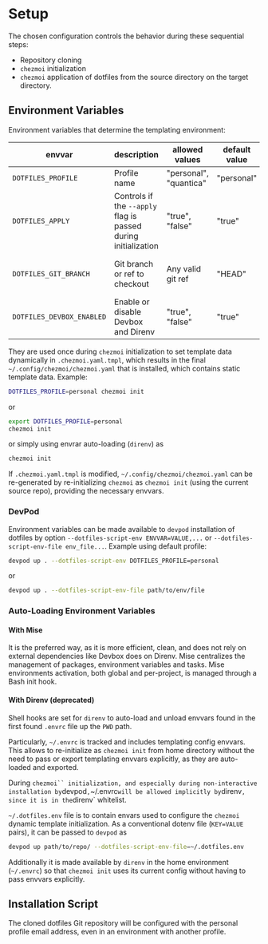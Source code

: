# Setup

The chosen configuration controls the behavior during these sequential steps:

- Repository cloning
- `chezmoi` initialization
- `chezmoi` application of dotfiles from the source directory on the target directory.

## Environment Variables

Environment variables that determine the templating environment:

| envvar | description | allowed values | default value | on invalid value |
| --------------- | --------------- | --------------- | --------------- | --------------- |
| `DOTFILES_PROFILE` | Profile name | "personal", "quantica" | "personal" | Use default |
| `DOTFILES_APPLY` | Controls if the `--apply` flag is passed during initialization | "true", "false" | "true" | WARNING; Use default |
| `DOTFILES_GIT_BRANCH` | Git branch or ref to checkout | Any valid git ref | "HEAD" | WARNING; Disable chezmoi apply |
| `DOTFILES_DEVBOX_ENABLED` | Enable or disable Devbox and Direnv | "true", "false" | "true" | ERROR |

They are used once during `chezmoi` initialization to set template data
dynamically in `.chezmoi.yaml.tmpl`, which results in the final
`~/.config/chezmoi/chezmoi.yaml` that is installed, which contains static
template data. Example:

```sh
DOTFILES_PROFILE=personal chezmoi init
```

or

```sh
export DOTFILES_PROFILE=personal
chezmoi init
```

or simply using envrar auto-loading (`direnv`) as

```sh
chezmoi init
```

If `.chezmoi.yaml.tmpl` is modified, `~/.config/chezmoi/chezmoi.yaml` can be
re-generated by re-initializing `chezmoi` as `chezmoi init` (using the current
source repo), providing the necessary envvars.

### DevPod

Environment variables can be made available to `devpod` installation of
dotfiles by option `--dotfiles-script-env ENVVAR=VALUE,...` or
`--dotfiles-script-env-file env_file...`. Example using default profile:

```sh
devpod up . --dotfiles-script-env DOTFILES_PROFILE=personal
```

or

```sh
devpod up . --dotfiles-script-env-file path/to/env/file
```

### Auto-Loading Environment Variables

#### With Mise

It is the preferred way, as it is more efficient, clean, and does not rely on
external dependencies like Devbox does on Direnv. Mise centralizes the
management of packages, environment variables and tasks. Mise environments
activation, both global and per-project, is managed through a Bash init hook.

#### With Direnv (deprecated)

Shell hooks are set for `direnv` to auto-load and unload envvars found in the
first found `.envrc` file up the `PWD` path.

Particularly, `~/.envrc` is tracked and includes templating config envvars.
This allows to re-initialize as `chezmoi init` from home directory without the
need to pass or export templating envvars explicitly, as they are auto-loaded
and exported.

During `chezmoi`` initialization, and especially during non-interactive
installation by`devpod`,`~/.envrc` will be allowed implicitly by `direnv`,
since it is in the`direnv` whitelist.

`~/.dotfiles.env` file is to contain envars used to configure the `chezmoi`
dynamic template initialization. As a conventional dotenv file (`KEY=VALUE`
pairs), it can be passed to `devpod` as

```sh
devpod up path/to/repo/ --dotfiles-script-env-file=~/.dotfiles.env
```

Additionally it is made available by `direnv` in the home environment
(`~/.envrc`) so that `chezmoi init` uses its current config without having to
pass envvars explicitly.

## Installation Script

The cloned dotfiles Git repository will be configured with the personal profile
email address, even in an environment with another profile.
